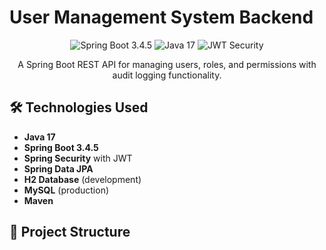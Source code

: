 # User Management System Backend

<div align="center">
 <img src="https://img.shields.io/badge/spring%20boot-3.4.5-green.svg" alt="Spring Boot 3.4.5">
 <img src="https://img.shields.io/badge/java-17-orange.svg" alt="Java 17">
 <img src="https://img.shields.io/badge/JWT-security-blue.svg" alt="JWT Security">
</div>

<p align="center">
 A Spring Boot REST API for managing users, roles, and permissions with audit logging functionality.
</p>

## 🛠️ Technologies Used

- **Java 17**
- **Spring Boot 3.4.5**
- **Spring Security** with JWT
- **Spring Data JPA**
- **H2 Database** (development)
- **MySQL** (production)
- **Maven**

## 📂 Project Structure
